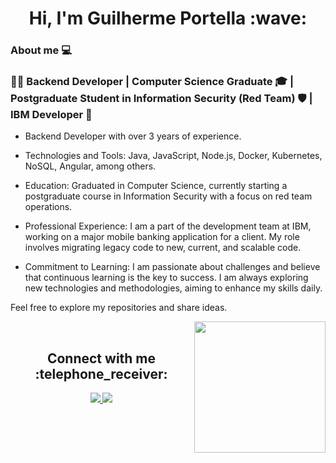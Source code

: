 <h1 align="center">Hi, I'm Guilherme Portella :wave: </h1>

### About me :computer: 

### 👨‍💻 Backend Developer | Computer Science Graduate 🎓 | Postgraduate Student in Information Security (Red Team) 🛡️ | IBM Developer 💼

<div aling=" center">

- Backend Developer with over 3 years of experience.

- Technologies and Tools: Java, JavaScript, Node.js, Docker, Kubernetes, NoSQL, Angular, among others.

- Education: Graduated in Computer Science, currently starting a postgraduate course in Information Security with a focus on red team operations.

- Professional Experience: I am a part of the development team at IBM, working on a major mobile banking application for a client. My role involves migrating legacy code to new, current, and scalable code.

- Commitment to Learning: I am passionate about challenges and believe that continuous learning is the key to success. I am always exploring new technologies and methodologies, aiming to enhance my skills daily.

Feel free to explore my repositories and share ideas.

</div>

 <img  src = "https://github-readme-stats.vercel.app/api/top-langs/?username=guilhermeportella&theme=dark&line)](https://github.com/guilhermeportella" height="210px" align = "right"/>

</br>

<h2 align="center">Connect with me :telephone_receiver: </h2> 
<p align="center">
 <a href="mailto:guilhermeportella2@gmail.com">
  <img src="https://img.shields.io/badge/-Guilherme Portella-c14438?style=flat-square&logo=Gmail&logoColor=white&link=mailto:guilhermeportella2@gmail.com"/>
 </a>
 <a href="https://www.linkedin.com/in/myprofileguilhermeportella/">
 <img src="https://img.shields.io/badge/-Guilherme Portella-blue?style=flat-square&logo=Linkedin&logoColor=white&link=https://www.linkedin.com/in/guilhermeportella-1997a008/" target="_blank"/>
</a>
</p>
